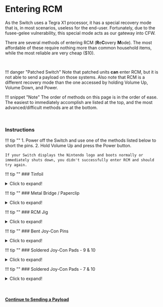 # Entering RCM

As the Switch uses a Tegra X1 processor, it has a special recovery mode that is, in most scenarios, useless for the end-user. Fortunately, due to the fusee-gelee vulnerability, this special mode acts as our gateway into CFW.

There are several methods of entering RCM (**R**e**C**overy **M**ode). The most affordable of these require nothing more than common household items, while the most reliable are very cheap ($10).

&nbsp;

!!! danger "Patched Switch"
    Note that patched units **can** enter RCM, but it is not able to send a payload on those systems. Also note that RCM is a different recovery mode than the one accessed by holding Volume Up, Volume Down, and Power.

!!! snippet "Note"
    The order of methods on this page is in the order of ease. The easiest to immediately accomplish are listed at the top, and the most advanced/difficult methods are at the bottom.

&nbsp;

### Instructions

!!! tip ""
    1. Power off the Switch and use one of the methods listed below to short the pins.
    2. Hold Volume Up and press the Power button.
     
    If your Switch displays the Nintendo logo and boots normally or immediately shuts down, you didn't successfully enter RCM and should try again.

!!! tip ""
    ### Tinfoil
    <details>
        <summary>Click to expand!</summary>
    
    !!! snippet "Note"
        This method will result in the right Joy-Con being detected as in wireless mode while attached to the Switch, and this method may result in the Joy-Con being permanently detected as wireless if you update the Joy-Con firmware while this mod is installed. In the latter case, fixing this requires opening up the Joy-Con and reseating the battery. It is recommended that you only use this to get into RCM, and immediately remove it once you're successfully in RCM.

    !!! snippet "Note"
        Take care to not short pin 4 by accident while the system is on. This pin provides power to the Joy-Con, so shorting it by accident may damage your Switch permanently.

    This method entails putting a thin piece of tinfoil in between pins 9 and 10 on the Joy-Con, and the Joy-Con rail, then folding the foil over the back of the rail to tape it in place. This is best done by taking a 1 square inch piece of tinfoil, and folding it multiple times.

    !!! tip ""
        <iframe width=100% height=430 src="https://www.youtube.com/embed/dm6hxGbZZj4"> </iframe>
</details>

!!! tip ""
    ### Metal Bridge / Paperclip
    <details>
        <summary>Click to expand!</summary>
    
    !!! snippet "Note"
        This method is not recommended due to having a serious risk of permanently damaging your Switch's right Joy-Con rail. It is listed here as it is utilizing household items, but it is highly recommended to either do the tinfoil method or to order an RCM jig. This risk is made exponentially higher if a tool such as a screwdriver is used instead of a metal wire or paperclip.

    !!! snippet "Note"
        Take care to not short pin 4 by accident while the system is on. This pin provides power to the Joy-Con, so shorting it by accident may damage your Switch permanently.

    This method entails taking a piece of metal (such as a paperclip or screwdriver) and bending it so that it touches pins 1 and 10, or any other grounded piece of metal and pin 10.

    Here are some examples of shorting pins 1 and 10 using a wire from HowDenKing#0001 on our Discord server.

    !!! tip ""
        ![HowDenKing Paperclip Reference 1](../user_guide/img/entering_rcm_paperclip_hdk_1.jpg)

    !!! tip ""
        ![HowDenKing Paperclip Reference 2](../user_guide/img/entering_rcm_paperclip_hdk_2.jpg)
</details>

!!! tip ""
    ### RCM Jig
    <details>
        <summary>Click to expand!</summary>
    
    !!! snippet "Note"
        Some jig designs use paperclips, inheriting the same risks as the Metal Bridge / Paperclip method. If you would like a safe jig design, we highly recommend [switchjigs.com](https://switchjigs.com).

    This method is similar to the Metal Bridge / Paperclip method, but is more reliable and safer in many cases. Jigs hold a wire in place so the correct pins are shorted every time.

    Jigs range in price, with the ones we recommend being $10. They're more expensive than other jigs, but spending $10 on a quality jig using 32-gauge wire is a smaller cost than replacing your entire Joy-Con rail after the pins are scratched off by a paperclip jig.

    !!! tip ""
        ![switchjigs.com jigs](../user_guide/img/entering_rcm_jig.jpg)
</details>

!!! tip ""
    ### Bent Joy-Con Pins
    <details>
        <summary>Click to expand!</summary>
    
    !!! snippet "Note"
        This method will result in the right Joy-Con being detected as in wireless mode while attached to the Switch, and this method may result in the Joy-Con being permanently detected as wireless if you update the Joy-Con firmware while this mod is installed. In the latter case, fixing this requires opening up the Joy-Con and reseating the battery.

    !!! snippet "Note"
        This method requires opening your right Joy-Con, voiding its warranty. Not for the faint of heart.

    The goal of this method is to open the Joy-Con to the point that you can reach the contact pads easily, and use a thin object such as a knife to gently bend pin 9 onto pin 10, shorting them.

    Here is an example from Sonlen#0666 on our Discord server.

    !!! tip ""
        ![Sonlen example](../user_guide/img/entering_rcm_bent_pins.jpg)
</details>

!!! tip ""
    ### Soldered Joy-Con Pads - 9 & 10 
    <details>
        <summary>Click to expand!</summary>
    
    !!! snippet "Note"
        This method will result in the right Joy-Con being detected as in wireless mode while attached to the Switch, and this method may result in the Joy-Con being permanently detected as wireless if you update the Joy-Con firmware while this mod is installed. In the latter case, fixing this requires opening up the Joy-Con and reseating the battery. It is recommended to solder pads 7 and 10 together with a resistor instead.

    !!! snippet "Note"
        This method requires opening your right Joy-Con, voiding its warranty. Not for the faint of heart.

    This is similar to the previous method, however the goal is to solder pads 9 and 10 together.

    Here is an example from YyAoMmIi#3705 on our Discord server.

    !!! tip ""
        ![YyAoMmIi solder example](../user_guide/img/entering_rcm_solder_910_yyaommii.jpg)
</details>

!!! tip ""
    ### Soldered Joy-Con Pads - 7 & 10
    <details>
        <summary>Click to expand!</summary>
    
    !!! snippet "Note"
        This method requires opening your right Joy-Con, voiding its warranty. Not for the faint of heart.

    This is similar to the previous method, however the goal is to solder pins 7 and 10 together with a surface-mount 0805 10k resistor. Apart from using a reed switch, this is currently considered the safest method that involves soldering to pads.

    Here is an example from stuckpixel#3421 on the ReSwitched Discord server.

    !!! tip ""
        ![stuckpixel solder example](../user_guide/img/entering_rcm_solder_710_stuckpixel.jpg)
</details>

&nbsp;

#### [Continue to Sending a Payload <i class="fa fa-arrow-circle-right fa-lg"></i>](sending_payload.md)
